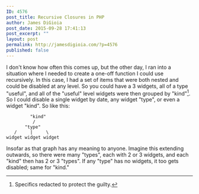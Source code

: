 ```yaml
---
ID: 4576
post_title: Recursive Closures in PHP
author: James DiGioia
post_date: 2015-09-28 17:41:13
post_excerpt: ""
layout: post
permalink: http://jamesdigioia.com/?p=4576
published: false
---
```

I don't know how often this comes up, but the other day, I ran into a situation where I needed to create a one-off function I could use recursively. In this case, I had a set of items that were both nested and could be disabled at any level. So you could have a 3 widgets, all of a type "useful", and all of the "useful" level widgets were then grouped by "kind"[^1]. So I could disable a single widget by date, any widget "type", or even a widget "kind". So like this:

             "kind"
              /
           "type"
       /     |     \
    widget widget widget
    

Insofar as that graph has any meaning to anyone. Imagine this extending outwards, so there were many "types", each with 2 or 3 widgets, and each "kind" then has 2 or 3 "types". If any "type" has no widgets, it too gets disabled; same for "kind."

[^1]:    
    Specifics redacted to protect the guilty.